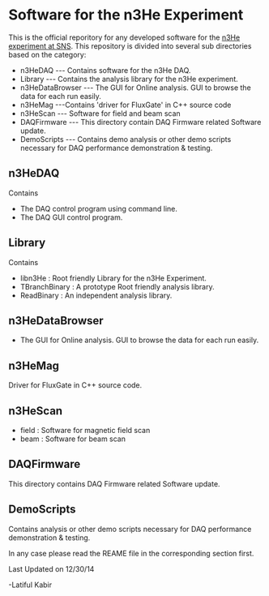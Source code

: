Software for the n3He Experiment
================================== 
This is the official reporitory for any developed software for the [n3He experiment at SNS][1].
This repository is divided into several sub directories based on the category:
* n3HeDAQ --- Contains software for the n3He DAQ.
* Library --- Contains the analysis library for the n3He experiment.
* n3HeDataBrowser --- The GUI for Online analysis. GUI to browse the data for each run easily.
* n3HeMag ---Contains 'driver for FluxGate' in C++ source code 
* n3HeScan --- Software for field and beam scan 
* DAQFirmware --- This directory contain DAQ Firmware related Software update.
* DemoScripts --- Contains demo analysis or other demo scripts necessary for DAQ performance demonstration & testing.

n3HeDAQ
-------
Contains
   * The DAQ control program using command line.
   * The DAQ GUI control program.

Library
-------
Contains
   * libn3He : Root friendly Library for the n3He Experiment.
   * TBranchBinary : A prototype Root friendly analysis library.
   * ReadBinary : An independent analysis library.
   

n3HeDataBrowser
----------------
   * The GUI for Online analysis. GUI to browse the data for each run easily.

n3HeMag
--------
 Driver for FluxGate in C++ source code. 


n3HeScan
---------
  * field : Software for magnetic field scan
  * beam : Software for beam scan

DAQFirmware
----------
This directory contains DAQ Firmware related Software update.

DemoScripts
-----------
Contains analysis or other demo scripts necessary for DAQ performance demonstration & testing.

In any case please read the REAME file in the corresponding section first.

Last Updated on 12/30/14

-Latiful Kabir

[1]: http://n3he.wikispaces.com
